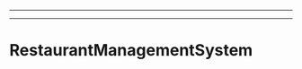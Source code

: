 ---------------------------------------------------------
----------------------------------------------------------------------------------------------------
# RestaurantManagementSystem
